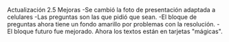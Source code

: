 Actualización 2.5
Mejoras
-Se cambió la foto de presentación adaptada a celulares
-Las preguntas son las que pidió que sean.
-El bloque de preguntas ahora tiene un fondo amarillo por problemas con la resolución.
-El bloque futuro fue mejorado. Ahora los textos están en tarjetas "mágicas".
